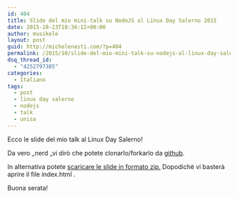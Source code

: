 ```yaml
---
id: 404
title: Slide del mio mini-talk su NodeJS al Linux Day Salerno 2015
date: 2015-10-23T18:34:12+00:00
author: musikele
layout: post
guid: http://michelenasti.com/?p=404
permalink: /2015/10/slide-del-mio-mini-talk-su-nodejs-al-linux-day-salerno-2015/
dsq_thread_id:
  - "4252797385"
categories:
  - Italiano
tags:
  - post
  - linux day salerno
  - nodejs
  - talk
  - unisa
---
```

Ecco le slide del mio talk al Linux Day Salerno!

<!-- iframe plugin v.4.3 wordpress.org/plugins/iframe/ -->

Da vero _nerd _vi dirò che potete clonarlo/forkarlo da [github](https://github.com/musikele/nodejs_linux_day_salerno_2015).

In alternativa potete [scaricare le slide in formato zip.](http://michelenasti.com/wp-content/uploads/2015/10/nodejs_linux_day_salerno_2015.zip) Dopodichè vi basterà aprire il file index.html .

Buona serata!